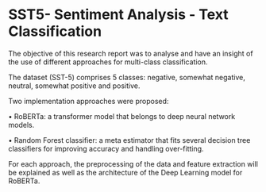 # SST5- Sentiment Analysis - Text Classification


The objective of this research report was to analyse and have an insight of the use of different approaches for multi-class
classification. 

The dataset (SST-5) comprises 5 classes: negative, somewhat negative, neutral, somewhat positive and positive.

Two implementation approaches were proposed:

• RoBERTa: a transformer model that belongs to deep neural network models.

• Random Forest classifier: a meta estimator that fits several decision tree classifiers for improving accuracy and handling over-fitting.

For each approach, the preprocessing of the data and feature extraction will be explained as well as the architecture of the Deep Learning model for RoBERTa. 
